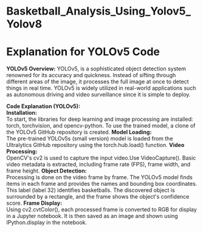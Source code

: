 # Basketball_Analysis_Using_Yolov5_Yolov8

# Explanation for YOLOv5 Code

<b>YOLOv5 Overview:</b> YOLOv5, is a sophisticated object detection system renowned for its accuracy and quickness. Instead of sifting through different areas of the image, it processes the full image at once to detect things in real time. YOLOv5 is widely utilized in real-world applications such as autonomous driving and video surveillance since it is simple to deploy.

<b>Code Explanation (YOLOv5): </b><br>
<b>Installation: </b> <br>
To start, the libraries for deep learning and image processing are installed: torch, torchvision, and opencv-python. To use the trained model, a clone of the YOLOv5 GitHub repository is created.
<b>Model Loading: </b><br>
The pre-trained YOLOv5s (small version) model is loaded from the Ultralytics GitHub repository using the torch.hub.load() function.
<b>Video Processing: </b><br>
OpenCV's cv2 is used to capture the input video.Use VideoCapture(). Basic video metadata is extracted, including frame rate (FPS), frame width, and frame height.
<b>Object Detection: </b><br>
Processing is done on the video frame by frame. The YOLOv5 model finds items in each frame and provides the names and bounding box coordinates. This label (label 32) identifies basketballs. The discovered object is surrounded by a rectangle, and the frame shows the object's confidence score.
<b>Frame Display: </b><br>
Using cv2.cvtColor(), each processed frame is converted to RGB for display in a Jupyter notebook. It is then saved as an image and shown using IPython.display in the notebook.
